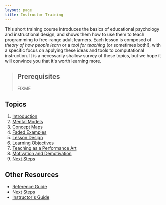 ```yaml
---
layout: page
title: Instructor Training
---
```

This short training course introduces the basics of educational
psychology and instructional design, and shows them how to use them to
teach programming to free-range adult learners.  Each lesson is
composed of *theory of how people learn* or a *tool for teaching* (or
sometimes both!), with a specific focus on applying these ideas and
tools to computational instruction.  It is a necessarily shallow
survey of these topics, but we hope it will convince you that it's
worth learning more.

> ## Prerequisites
>
> FIXME

## Topics

1.  [Introduction](01-introduction.html)
2.  [Mental Models](02-models.html)
3.  [Concept Maps](03-maps.html)
4.  [Faded Examples](04-faded.html)
5.  [Lesson Design](05-design.html)
6.  [Learning Objectives](06-objectives.html)
7.  [Teaching as a Performance Art](07-performance.html)
8.  [Motivation and Demotivation](08-motivation.html)
9.  [Next Steps](09-todo.html)

## Other Resources

*   [Reference Guide](reference.html)
*   [Next Steps](discussion.html)
*   [Instructor's Guide](instructors.html)
